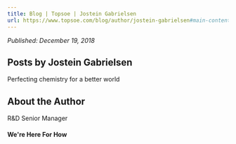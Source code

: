 ```yaml
---
title: Blog | Topsoe | Jostein Gabrielsen
url: https://www.topsoe.com/blog/author/jostein-gabrielsen#main-content
---
```


*Published: December 19, 2018*

## Posts by Jostein Gabrielsen

Perfecting chemistry for a better world

## About the Author

R&D Senior Manager

#### We're Here For How